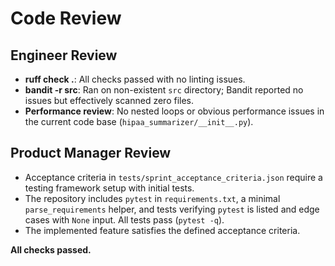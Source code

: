 # Code Review

## Engineer Review
- **ruff check .**: All checks passed with no linting issues.
- **bandit -r src**: Ran on non-existent `src` directory; Bandit reported no issues but effectively scanned zero files.
- **Performance review**: No nested loops or obvious performance issues in the current code base (`hipaa_summarizer/__init__.py`).

## Product Manager Review
- Acceptance criteria in `tests/sprint_acceptance_criteria.json` require a testing framework setup with initial tests.
- The repository includes `pytest` in `requirements.txt`, a minimal `parse_requirements` helper, and tests verifying `pytest` is listed and edge cases with `None` input. All tests pass (`pytest -q`).
- The implemented feature satisfies the defined acceptance criteria.

**All checks passed.**
